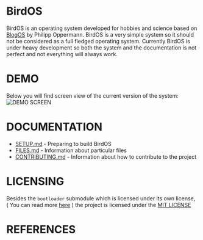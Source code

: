 # BirdOS
BirdOS is an operating system developed for hobbies and science based on [BlogOS](https://github.com/phil-opp/blog_os) by Philipp Oppermann. BirdOS is a very simple system so it should not be considered as a full fledged operating system. Currently BirdOS is under heavy development so both the system and the documentation is not perfect and not everything will always work.

# DEMO
Below you will find screen view of the current version of the system:
![DEMO SCREEN](../demo/DEMO.png)

# DOCUMENTATION

- [SETUP.md](./SETUP.md) - Preparing to build BirdOS
- [FILES.md](./FILES.md) - Information about particular files
- [CONTRIBUTING.md](./CONTRIBUTING.md) - Information about how to contribute to the project 

# LICENSING
Besides the `bootloader` submodule which is licensed under its own license, ( You can read more [here](https://github.com/rust-osdev/bootloader) ) the project is licensed under the [MIT LICENSE](./LICENSE)
# REFERENCES 
